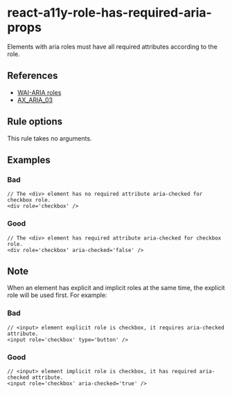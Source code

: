 # react-a11y-role-has-required-aria-props

Elements with aria roles must have all required attributes according to the role.

## References

- [WAI-ARIA roles](https://www.w3.org/TR/wai-aria-1.1/#role_definitions)
- [AX_ARIA_03](https://github.com/GoogleChrome/accessibility-developer-tools/wiki/Audit-Rules#ax_aria_03)

## Rule options

This rule takes no arguments.

## Examples

### Bad

```tsx
// The <div> element has no required attribute aria-checked for checkbox role.
<div role='checkbox' />
```

### Good

```tsx
// The <div> element has required attribute aria-checked for checkbox role.
<div role='checkbox' aria-checked='false' />
```

## Note

When an element has explicit and implicit roles at the same time, the explicit role will be used first.
For example:

### Bad

```tsx
// <input> element explicit role is checkbox, it requires aria-checked attribute.
<input role='checkbox' type='button' />
```

### Good

```tsx
// <input> element implicit role is checkbox, it has required aria-checked attribute.
<input role='checkbox' aria-checked='true' />
```
